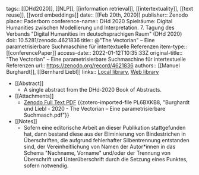 tags:: [[DHd2020]], [[NLP]], [[information retrieval]], [[intertextuality]], [[text reuse]], [[word embeddings]]
date:: [[Feb 20th, 2020]]
publisher:: Zenodo
place:: Paderborn
conference-name:: DHd 2020 Spielräume: Digital Humanities zwischen Modellierung und Interpretation. 7. Tagung des Verbands "Digital Humanities im deutschsprachigen Raum" (DHd 2020)
doi:: 10.5281/zenodo.4621836
title:: @"The Vectorian" – Eine parametrisierbare Suchmaschine für intertextuelle Referenzen
item-type:: [[conferencePaper]]
access-date:: 2022-01-12T10:35:33Z
original-title:: "The Vectorian" – Eine parametrisierbare Suchmaschine für intertextuelle Referenzen
url:: https://zenodo.org/record/4621836
authors:: [[Manuel Burghardt]], [[Bernhard Liebl]]
links:: [Local library](zotero://select/groups/2386895/items/DMKKMKRH), [Web library](https://www.zotero.org/groups/2386895/items/DMKKMKRH)

- [[Abstract]]
	- A single abstract from the DHd-2020 Book of Abstracts.
- [[Attachments]]
	- [Zenodo Full Text PDF](https://zenodo.org/record/4621836/files/187_final-BURGHARDT_Manuel__The_Vectorian____Eine_parametrisierbare_Su.pdf) {{zotero-imported-file PL6BXKB8, "Burghardt und Liebl - 2020 - The Vectorian – Eine parametrisierbare Suchmasch.pdf"}}
- [[Notes]]
	- Sofern eine editorische Arbeit an dieser Publikation stattgefunden hat, dann bestand diese aus der Eliminierung von Bindestrichen in Überschriften, die aufgrund fehlerhafter Silbentrennung entstanden sind, der Vereinheitlichung von Namen der Autor*innen in das Schema "Nachname, Vorname" und/oder der Trennung von Überschrift und Unterüberschrift durch die Setzung eines Punktes, sofern notwendig.